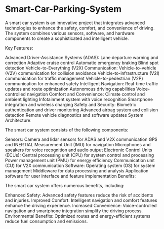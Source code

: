 # Smart-Car-Parking-System
A smart car system is an innovative project that integrates advanced technologies to enhance the safety, comfort, and convenience of driving. The system combines various sensors, software, and hardware components to create a sophisticated and intelligent vehicle.

Key Features:

Advanced Driver-Assistance Systems (ADAS):
Lane departure warning and correction
Adaptive cruise control
Automatic emergency braking
Blind spot detection
Vehicle-to-Everything (V2X) Communication:
Vehicle-to-vehicle (V2V) communication for collision avoidance
Vehicle-to-infrastructure (V2I) communication for traffic management
Vehicle-to-pedestrian (V2P) communication for enhanced safety
Intelligent Navigation:
Real-time traffic updates and route optimization
Autonomous driving capabilities
Voice-controlled navigation
Comfort and Convenience:
Climate control and ambient lighting
Infotainment system with voice recognition
Smartphone integration and wireless charging
Safety and Security:
Biometric authentication and driver monitoring
Advanced airbag system and collision detection
Remote vehicle diagnostics and software updates
System Architecture:

The smart car system consists of the following components:

Sensors:
Camera and lidar sensors for ADAS and V2X communication
GPS and INERTIAL Measurement Unit (IMU) for navigation
Microphones and speakers for voice recognition and audio output
Electronic Control Units (ECUs):
Central processing unit (CPU) for system control and processing
Power management unit (PMU) for energy efficiency
Communication unit (CU) for V2X communication
Software:
Operating system (OS) for system management
Middleware for data processing and analysis
Application software for user interface and feature implementation
Benefits:

The smart car system offers numerous benefits, including:

Enhanced Safety: Advanced safety features reduce the risk of accidents and injuries.
Improved Comfort: Intelligent navigation and comfort features enhance the driving experience.
Increased Convenience: Voice-controlled navigation and smartphone integration simplify the driving process.
Environmental Benefits: Optimized routes and energy-efficient systems reduce fuel consumption and emissions.
